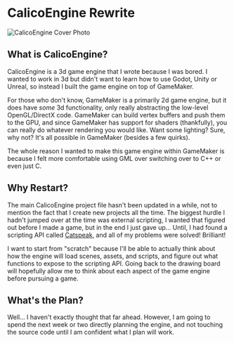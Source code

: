 # CalicoEngine Rewrite
![CalicoEngine Cover Photo](https://i.imgur.com/jCmLicb.png)

## What is CalicoEngine?
CalicoEngine is a 3d game engine that I wrote because I was bored. I wanted to work in 3d but didn't want to learn how to use Godot, Unity or Unreal, so instead I built the game engine on top of GameMaker.

For those who don't know, GameMaker is a primarily 2d game engine, but it does have *some* 3d functionality, only really abstracting the low-level OpenGL/DirectX code. GameMaker can build vertex buffers and push them to the GPU, and since GameMaker has support for shaders (thankfully), you can really do whatever rendering you would like. Want some lighting? Sure, why not? It's all possible in GameMaker (besides a few quirks).

The whole reason I wanted to make this game engine within GameMaker is because I felt more comfortable using GML over switching over to C++ or even just C.

## Why Restart?
The main CalicoEngine project file hasn't been updated in a while, not to mention the fact that I create new projects all the time. The biggest hurdle I hadn't jumped over at the time was external scripting, I wanted that figured out before I made a game, but in the end I just gave up… Until, I had found a scripting API called [Catspeak](https://github.com/katsaii/catspeak-lang), and all of my problems were solved! Brilliant!

I want to start from "scratch" because I'll be able to actually think about how the engine will load scenes, assets, and scripts, and figure out what functions to expose to the scripting API. Going back to the drawing board will hopefully allow me to think about each aspect of the game engine before pursuing a game.

## What's the Plan?
Well… I haven't exactly thought that far ahead. However, I am going to spend the next week or two directly planning the engine, and not touching the source code until I am confident what I plan will work.